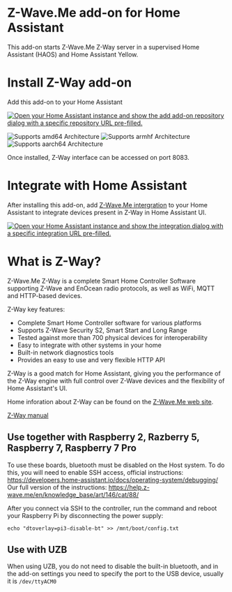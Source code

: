 # Z-Wave.Me add-on for Home Assistant
This add-on starts Z-Wave.Me Z-Way server in a supervised Home Assistant (HAOS) and Home Assistant Yellow.

# Install Z-Way add-on
Add this add-on to your Home Assistant

[![Open your Home Assistant instance and show the add add-on repository dialog with a specific repository URL pre-filled.](https://my.home-assistant.io/badges/supervisor_add_addon_repository.svg)](https://my.home-assistant.io/redirect/supervisor_add_addon_repository/?repository_url=https%3A%2F%2Fgithub.com%2Fz-wave-me%2Fha-z-wave-me-addon)

![Supports amd64 Architecture][amd64-shield]
![Supports armhf Architecture][armhf-shield]
![Supports aarch64 Architecture][aarch64-shield]
<!-- ![Supports i386 Architecture][i386-shield] -->
<!-- ![Supports armv7 Architecture][armv7-shield] -->

Once installed, Z-Way interface can be accessed on port 8083.

# Integrate with Home Assistant
After installing this add-on, add [Z-Wave.Me intergration](https://www.home-assistant.io/integrations/zwave_me) to your Home Assistant to integrate devices present in Z-Way in Home Assistant UI.

[![Open your Home Assistant instance and show the integration dialog with a specific integration URL pre-filled.](https://my.home-assistant.io/badges/config_flow_start.svg)](https://my.home-assistant.io/redirect/config_flow_start?domain=zwave_me)

# What is Z-Way?
Z-Wave.Me Z-Way is a complete Smart Home Controller Software supporting Z-Wave and EnOcean radio protocols, as well as WiFi, MQTT and HTTP-based devices.

Z-Way key features:
- Complete Smart Home Controller software for various platforms
- Supports Z-Wave Security S2, Smart Start and Long Range
- Tested against more than 700 physical devices for interoperability
- Easy to integrate with other systems in your home
- Built-in network diagnostics tools
- Provides an easy to use and very flexible HTTP API

Z-Way is a good match for Home Assistant, giving you the performance of the Z-Way engine with full control over Z-Wave devices and the flexibility of Home Assistant's UI.

Home inforation about Z-Way can be found on the [Z-Wave.Me web site](https://z-wave.me/z-way/).

[Z-Way manual](https://z-wave.me/manual/z-way/)

[aarch64-shield]: https://img.shields.io/badge/aarch64-yes-green.svg
[amd64-shield]: https://img.shields.io/badge/amd64-yes-green.svg
[armhf-shield]: https://img.shields.io/badge/armhf-yes-green.svg
[armv7-shield]: https://img.shields.io/badge/armv7-yes-green.svg
[i386-shield]: https://img.shields.io/badge/i386-yes-green.svg


## Use together with Raspberry 2, Razberry 5, Raspberry 7, Raspberry 7 Pro
To use these boards, bluetooth must be disabled on the Host system. To do this, you will need to enable SSH access, official instructions: 
https://developers.home-assistant.io/docs/operating-system/debugging/
Our full version of the instructions:
https://help.z-wave.me/en/knowledge_base/art/146/cat/88/

After you connect via SSH to the controller, run the command and reboot your Raspberry Pi by disconnecting the power supply:
```
echo "dtoverlay=pi3-disable-bt" >> /mnt/boot/config.txt
```
## Use with UZB
When using UZB, you do not need to disable the built-in bluetooth, and in the add-on settings you need to specify the port to the USB device, usually it is `/dev/ttyACM0`